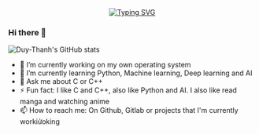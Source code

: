 <div align="center">
  <a href="https://git.io/typing-svg"><img src="https://readme-typing-svg.demolab.com?font=Patrick+Hand&pause=1000&random=false&width=435&lines=Hey!!!+I'm+Duy+Thanh+%3C3;I'm+Intern+Developer;Welcome+to+my+profile+%3C3" alt="Typing SVG" /></a>
</div>

### Hi there 👋

![Duy-Thanh's GitHub stats](https://github-readme-stats.vercel.app/api?username=Duy-Thanh&show_icons=true&theme=transparent)

- 🔭 I’m currently working on my own operating system
- 🌱 I’m currently learning Python, Machine learning, Deep learning and AI
- 💬 Ask me about C or C++
- ⚡ Fun fact: I like C and C++, also like Python and AI. I also like read manga and watching anime
- 📫 How to reach me: On Github, Gitlab or projects that I'm currently workiửoking
